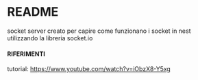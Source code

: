 # README

socket server creato per capire come funzionano i socket in nest
utilizzando la libreria socket.io

#### RIFERIMENTI 
tutorial: https://www.youtube.com/watch?v=iObzX8-Y5xg
